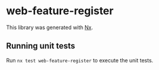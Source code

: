 # web-feature-register

This library was generated with [Nx](https://nx.dev).

## Running unit tests

Run `nx test web-feature-register` to execute the unit tests.
